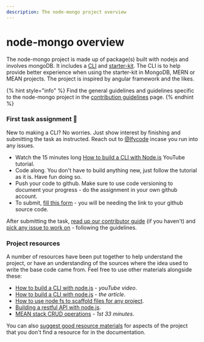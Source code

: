 ```yaml
---
description: The node-mongo project overview
---
```


# node-mongo overview

The node-mongo project is made up of package\(s\) built with nodejs and involves mongoDB. It includes a [CLI](https://github.com/code-collabo/node-mongo-cli) and [starter-kit](https://github.com/code-collabo/node-mongo-starter-kit). The CLI is to help provide better experience when using the starter-kit in MongoDB, MERN or MEAN projects. The project is inspired by angular framework and the likes.

{% hint style="info" %}
Find the general guidelines and guidelines specific to the node-mongo project in the [contribution guidelines](https://code-collabo.gitbook.io/docs/contributing) page.
{% endhint %}

### First task assignment 📌 

New to making a CLI? No worries. Just show interest by finishing and submitting the task as instructed. Reach out to [@Ifycode](https://github.com/Ifycode) incase you run into any issues.

* Watch the 15 minutes long [How to build a CLI with Node.js](https://youtu.be/s2h28p4s-Xs) YouTube tutorial. 
* Code along. You don't have to build anything new, just follow the tutorial as it is. Have fun doing so.
* Push your code to github. Make sure to use code versioning to document your progress - do the assignment in your own github account.
* To submit, [fill this form](https://docs.google.com/forms/d/e/1FAIpQLScwAURC0rseFGtwCyUVPdbPYXCc-rixRQb_HnWW9OzZdemfig/viewform) - you will be needing the link to your github source code. 

After submitting the task, [read up our contributor guide](https://code-collabo.gitbook.io/docs/contributor-guide/contributor-guide) \(if you haven't\) and [pick any issue to work on](https://github.com/code-collabo/node-mongo-cli/issues) - following the guidelines.

### Project resources

A number of resources have been put together to help understand the project, or have an understanding of the sources where the idea used to write the base code came from. Feel free to use other materials alongside these:

* [How to build a CLI with node.js](https://youtu.be/s2h28p4s-Xs) - _youTube video_.
* [How to build a CLI with node.js](https://www.twilio.com/blog/how-to-build-a-cli-with-node-js) - _the article_.
* [How to use node fs to scaffold files for any project](https://youtu.be/U9lSmRBPqFY).
* [Building a restful API with node.js](https://academind.com/tutorials/building-a-restful-api-with-nodejs/).
* [MEAN stack CRUD operations](https://youtu.be/UYh6EvpQquw) - _1st 33 minutes_.

You can also [suggest good resource materials](https://github.com/code-collabo/node-mongo-cli/issues/6) for aspects of the project that you don't find a resource for in the documentation.



